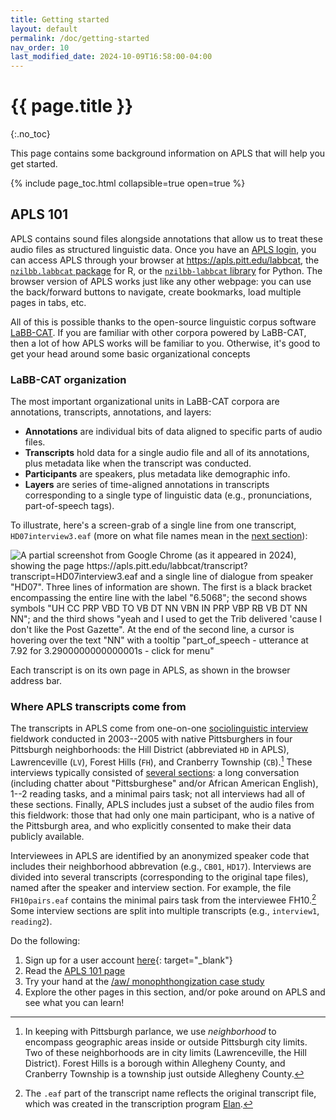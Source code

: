 ```yaml
---
title: Getting started
layout: default
permalink: /doc/getting-started
nav_order: 10
last_modified_date: 2024-10-09T16:58:00-04:00
---
```


# {{ page.title }}
{:.no_toc}

This page contains some background information on APLS that will help you get started.

{% include page_toc.html collapsible=true open=true %}


## APLS 101

APLS contains sound files alongside annotations that allow us to treat these audio files as structured linguistic data.
Once you have an [APLS login](#sign-up), you can access APLS through your browser at https://apls.pitt.edu/labbcat, the [`nzilbb.labbcat` package](https://nzilbb.github.io/labbcat-R/) for R, or the [`nzilbb-labbcat` library](https://nzilbb.github.io/labbcat-py/) for Python.
The browser version of APLS works just like any other webpage: you can use the back/forward buttons to navigate, create bookmarks, load multiple pages in tabs, etc.


All of this is possible thanks to the open-source linguistic corpus software [LaBB-CAT](https://sourceforge.net/projects/labbcat/).
If you are familiar with other corpora powered by LaBB-CAT, then a lot of how APLS works will be familiar to you.
Otherwise, it's good to get your head around some basic organizational concepts


### LaBB-CAT organization

The most important organizational units in LaBB-CAT corpora are <span class="keyterm">annotations</span>, <span class="keyterm">transcripts</span>, <span class="keyterm">annotations</span>, and <span class="keyterm">layers</span>:

- **Annotations** are individual bits of data aligned to specific parts of audio files.
- **Transcripts** hold data for a single audio file and all of its annotations, plus metadata like when the transcript was conducted.
- **Participants** are speakers, plus metadata like demographic info.
- **Layers** are series of time-aligned annotations in transcripts corresponding to a single type of linguistic data (e.g., pronunciations, part-of-speech tags).

To illustrate, here's a screen-grab of a single line from one transcript, `HD07interview3.eaf` (more on what file names mean in the [next section](#where-apls-transcripts-come-from)):

![A partial screenshot from Google Chrome (as it appeared in 2024), showing the page https://apls.pitt.edu/labbcat/transcript?transcript=HD07interview3.eaf and a single line of dialogue from speaker "HD07". Three lines of information are shown. The first is a black bracket encompassing the entire line with the label "6.5068"; the second shows symbols "UH CC PRP VBD TO VB DT NN VBN IN PRP VBP RB VB DT NN NN"; and the third shows "yeah and I used to get the Trib delivered 'cause I don't like the Post Gazette". At the end of the second line, a cursor is hovering over the text "NN" with a tooltip "part_of_speech - utterance at 7.92 for 3.2900000000000001s - click for menu" ](assets/img/demo-page.png)
<!-- A better screen-grab would: (a) be narrower (not take up as much x-axis real estate), (b) be from a line that doesn't have an annoying duration -->

Each transcript is on its own page in APLS, as shown in the browser address bar.
<!-- PARTICIPANTS, LAYERS, ANNOTATIONS -->


### Where APLS transcripts come from

The transcripts in APLS come from one-on-one [sociolinguistic interview](https://languageandlife.org/about-sociolinguistics/) fieldwork conducted in 2003--2005 with native Pittsburghers in four Pittsburgh neighborhoods: the Hill District (abbreviated `HD` in APLS), Lawrenceville (`LV`), Forest Hills (`FH`), and Cranberry Township (`CB`).[^neighborhood]
These interviews typically consisted of [several sections](https://ecampusontario.pressbooks.pub/essentialsoflinguistics2/chapter/10-5-variationist-methods-and-concepts): a long conversation (including chatter about "Pittsburghese" and/or African American English), 1--2 reading tasks, and a minimal pairs task;
not all interviews had all of these sections.
Finally, APLS includes just a subset of the audio files from this fieldwork: those that had only one main participant, who is a native of the Pittsburgh area, and who explicitly consented to make their data publicly available.

[^neighborhood]: In keeping with Pittsburgh parlance, we use _neighborhood_ to encompass geographic areas inside or outside Pittsburgh city limits. Two of these neighborhoods are in city limits (Lawrenceville, the Hill District). Forest Hills is a borough within Allegheny County, and Cranberry Township is a township just outside Allegheny County. 


Interviewees in APLS are identified by an anonymized <span class="keyterm">speaker code</span> that includes their neighborhood abbrevation (e.g., `CB01`, `HD17`).
Interviews are divided into several transcripts (corresponding to the original tape files), named after the speaker and interview section.
For example, the file `FH10pairs.eaf` contains the minimal pairs task from the interviewee FH10.[^eaf]
Some interview sections are split into multiple transcripts (e.g., `interview1`, `reading2`).

[^eaf]: The `.eaf` part of the transcript name reflects the original transcript file, which was created in the transcription program [Elan](https://archive.mpi.nl/tla/elan).


<!-- Then the data was transcribed in Elan and Praat -->





Do the following: 

1. Sign up for a user account [here](https://docs.google.com/forms/d/e/1FAIpQLSdFclWfbWZ-aM-h3Givrr4mH9T4MjyWaeQ-TpTMriC5mOcoqw/viewform){: target="_blank"}
1. Read the [APLS 101 page](doc/apls-101)
1. Try your hand at the [/aw/ monophthongization case study](doc/apls-101#case-study)
1. Explore the other pages in this section, and/or poke around on APLS and see what you can learn!

